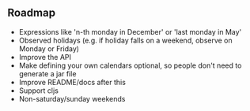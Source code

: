 ## Roadmap

* Expressions like 'n-th monday in December' or 'last monday in May'
* Observed holidays (e.g. if holiday falls on a weekend, observe on Monday or Friday)
* Improve the API
* Make defining your own calendars optional, so people don't need to generate a jar file
* Improve README/docs after this
* Support cljs
* Non-saturday/sunday weekends
